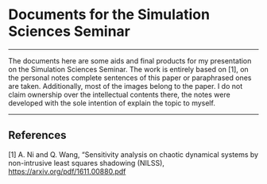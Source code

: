 # Documents for the Simulation Sciences Seminar
---

The documents here are some aids and final products for my presentation on the Simulation Sciences Seminar. The work is entirely based on [1], on the personal notes complete sentences of this paper or paraphrased ones are taken. Additionally, most of the images belong to the paper. I do not claim ownership over the intellectual contents there, the notes were developed with the sole intention of explain the topic to myself.

---

## References

[1] A. Ni and Q. Wang,  “Sensitivity analysis on chaotic dynamical systems by non-intrusive least squares shadowing (NILSS), https://arxiv.org/pdf/1611.00880.pdf
